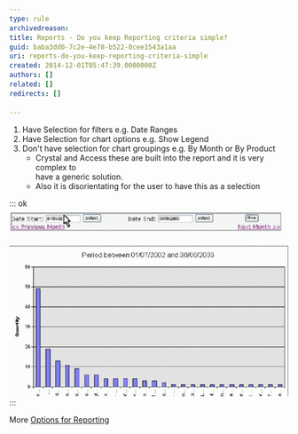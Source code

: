 ```yaml
---
type: rule
archivedreason: 
title: Reports - Do you keep Reporting criteria simple?
guid: baba3dd0-7c2e-4e78-b522-0cee1543a1aa
uri: reports-do-you-keep-reporting-criteria-simple
created: 2014-12-01T05:47:39.0000000Z
authors: []
related: []
redirects: []

---
```


1. Have Selection for filters e.g. Date Ranges
2. Have Selection for chart options e.g. Show Legend
3. Don't have selection for chart groupings e.g. By Month or By Product
    * Crystal and Access these are built into the report and it is very complex to <br>                                have a generic solution.
    * Also it is disorientating for the user to have this as a selection


<!--endintro-->

::: ok  
![](../../assets/GraphInterface.gif)  
:::  

More     [Options for Reporting](http://www.ssw.com.au/ssw/Standards/DeveloperDotNet/GuidelinesForReporting.aspx)
